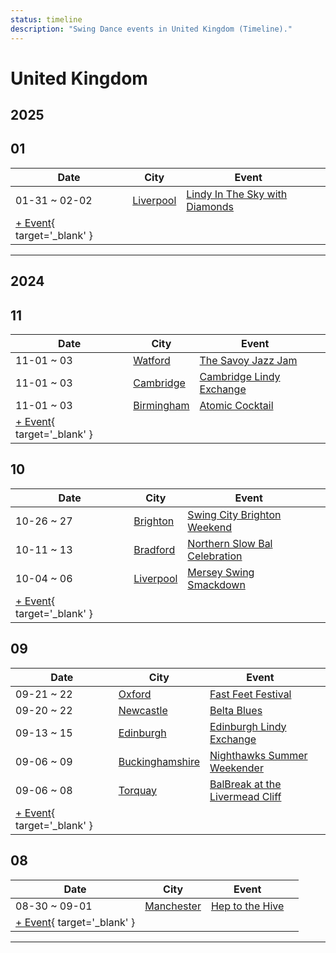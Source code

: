 ```yaml
---
status: timeline
description: "Swing Dance events in United Kingdom (Timeline)."
---
```


# United Kingdom

## 2025

## 01

| Date | City | Event | |
| --- | --- | --- | --- |
| 01-31 ~ 02-02 | [Liverpool](by_city.md#liverpool) | [Lindy In The Sky with Diamonds](lindy-in-the-sky-with-diamonds-2025.md) |  |
| [+ Event](https://github.com/swingdance/events/issues/new?assignees=&labels=add+event&projects=&template=02-add_entity.yml&title=%5B2025%2Fuk%5D%20%3CName%3E&region=uk&province=&city=&org_id=&date_starts=2025-01-&date_ends=2025-01-){ target='_blank' }

---

## 2024

## 11

| Date | City | Event | |
| --- | --- | --- | --- |
| 11-01 ~ 03 | [Watford](by_city.md#watford) | [The Savoy Jazz Jam](the-savoy-jazz-jam-2024.md) |  |
| 11-01 ~ 03 | [Cambridge](by_city.md#cambridge) | [Cambridge Lindy Exchange](cambridge-lindy-exchange-2024.md) |  |
| 11-01 ~ 03 | [Birmingham](by_city.md#birmingham) | [Atomic Cocktail](atomic-cocktail-2024.md) |  |
| [+ Event](https://github.com/swingdance/events/issues/new?assignees=&labels=add+event&projects=&template=02-add_entity.yml&title=%5B2024%2Fuk%5D%20%3CName%3E&region=uk&province=&city=&org_id=&date_starts=2024-11-&date_ends=2024-11-){ target='_blank' }

## 10

| Date | City | Event | |
| --- | --- | --- | --- |
| 10-26 ~ 27 | [Brighton](by_city.md#brighton) | [Swing City Brighton Weekend](swing-city-brighton-weekend-2024.md) |  |
| 10-11 ~ 13 | [Bradford](by_city.md#bradford) | [Northern Slow Bal Celebration](northern-slow-bal-celebration-2024.md) |  |
| 10-04 ~ 06 | [Liverpool](by_city.md#liverpool) | [Mersey Swing Smackdown](mersey-swing-smackdown-2024.md) |  |
| [+ Event](https://github.com/swingdance/events/issues/new?assignees=&labels=add+event&projects=&template=02-add_entity.yml&title=%5B2024%2Fuk%5D%20%3CName%3E&region=uk&province=&city=&org_id=&date_starts=2024-10-&date_ends=2024-10-){ target='_blank' }

## 09

| Date | City | Event | |
| --- | --- | --- | --- |
| 09-21 ~ 22 | [Oxford](by_city.md#oxford) | [Fast Feet Festival](fast-feet-festival-2024.md) |  |
| 09-20 ~ 22 | [Newcastle](by_city.md#newcastle) | [Belta Blues](belta-blues-2024.md) |  |
| 09-13 ~ 15 | [Edinburgh](by_city.md#edinburgh) | [Edinburgh Lindy Exchange](edinburgh-lindy-exchange-2024.md) |  |
| 09-06 ~ 09 | [Buckinghamshire](by_city.md#buckinghamshire) | [Nighthawks Summer Weekender](nighthawks-summer-weekender-2024.md) |  |
| 09-06 ~ 08 | [Torquay](by_city.md#torquay) | [BalBreak at the Livermead Cliff](bal-break-at-the-livermead-cliff-2024.md) |  |
| [+ Event](https://github.com/swingdance/events/issues/new?assignees=&labels=add+event&projects=&template=02-add_entity.yml&title=%5B2024%2Fuk%5D%20%3CName%3E&region=uk&province=&city=&org_id=&date_starts=2024-09-&date_ends=2024-09-){ target='_blank' }

## 08

| Date | City | Event | |
| --- | --- | --- | --- |
| 08-30 ~ 09-01 | [Manchester](by_city.md#manchester) | [Hep to the Hive](hep-to-the-hive-2024.md) |  |
| [+ Event](https://github.com/swingdance/events/issues/new?assignees=&labels=add+event&projects=&template=02-add_entity.yml&title=%5B2024%2Fuk%5D%20%3CName%3E&region=uk&province=&city=&org_id=&date_starts=2024-08-&date_ends=2024-08-){ target='_blank' }

---

